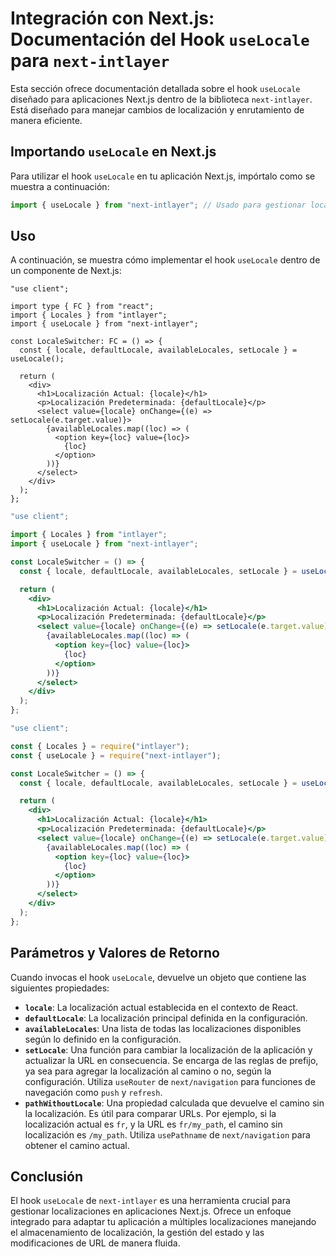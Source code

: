 # Integración con Next.js: Documentación del Hook `useLocale` para `next-intlayer`

Esta sección ofrece documentación detallada sobre el hook `useLocale` diseñado para aplicaciones Next.js dentro de la biblioteca `next-intlayer`. Está diseñado para manejar cambios de localización y enrutamiento de manera eficiente.

## Importando `useLocale` en Next.js

Para utilizar el hook `useLocale` en tu aplicación Next.js, impórtalo como se muestra a continuación:

```javascript
import { useLocale } from "next-intlayer"; // Usado para gestionar localizaciones y enrutamiento en Next.js
```

## Uso

A continuación, se muestra cómo implementar el hook `useLocale` dentro de un componente de Next.js:

```tsx fileName="src/components/LocaleSwitcher.tsx" codeFormat="typescript"
"use client";

import type { FC } from "react";
import { Locales } from "intlayer";
import { useLocale } from "next-intlayer";

const LocaleSwitcher: FC = () => {
  const { locale, defaultLocale, availableLocales, setLocale } = useLocale();

  return (
    <div>
      <h1>Localización Actual: {locale}</h1>
      <p>Localización Predeterminada: {defaultLocale}</p>
      <select value={locale} onChange={(e) => setLocale(e.target.value)}>
        {availableLocales.map((loc) => (
          <option key={loc} value={loc}>
            {loc}
          </option>
        ))}
      </select>
    </div>
  );
};
```

```jsx fileName="src/components/LocaleSwitcher.mjx" codeFormat="esm"
"use client";

import { Locales } from "intlayer";
import { useLocale } from "next-intlayer";

const LocaleSwitcher = () => {
  const { locale, defaultLocale, availableLocales, setLocale } = useLocale();

  return (
    <div>
      <h1>Localización Actual: {locale}</h1>
      <p>Localización Predeterminada: {defaultLocale}</p>
      <select value={locale} onChange={(e) => setLocale(e.target.value)}>
        {availableLocales.map((loc) => (
          <option key={loc} value={loc}>
            {loc}
          </option>
        ))}
      </select>
    </div>
  );
};
```

```jsx fileName="src/components/LocaleSwitcher.csx" codeFormat="commonjs"
"use client";

const { Locales } = require("intlayer");
const { useLocale } = require("next-intlayer");

const LocaleSwitcher = () => {
  const { locale, defaultLocale, availableLocales, setLocale } = useLocale();

  return (
    <div>
      <h1>Localización Actual: {locale}</h1>
      <p>Localización Predeterminada: {defaultLocale}</p>
      <select value={locale} onChange={(e) => setLocale(e.target.value)}>
        {availableLocales.map((loc) => (
          <option key={loc} value={loc}>
            {loc}
          </option>
        ))}
      </select>
    </div>
  );
};
```

## Parámetros y Valores de Retorno

Cuando invocas el hook `useLocale`, devuelve un objeto que contiene las siguientes propiedades:

- **`locale`**: La localización actual establecida en el contexto de React.
- **`defaultLocale`**: La localización principal definida en la configuración.
- **`availableLocales`**: Una lista de todas las localizaciones disponibles según lo definido en la configuración.
- **`setLocale`**: Una función para cambiar la localización de la aplicación y actualizar la URL en consecuencia. Se encarga de las reglas de prefijo, ya sea para agregar la localización al camino o no, según la configuración. Utiliza `useRouter` de `next/navigation` para funciones de navegación como `push` y `refresh`.
- **`pathWithoutLocale`**: Una propiedad calculada que devuelve el camino sin la localización. Es útil para comparar URLs. Por ejemplo, si la localización actual es `fr`, y la URL es `fr/my_path`, el camino sin localización es `/my_path`. Utiliza `usePathname` de `next/navigation` para obtener el camino actual.

## Conclusión

El hook `useLocale` de `next-intlayer` es una herramienta crucial para gestionar localizaciones en aplicaciones Next.js. Ofrece un enfoque integrado para adaptar tu aplicación a múltiples localizaciones manejando el almacenamiento de localización, la gestión del estado y las modificaciones de URL de manera fluida.
